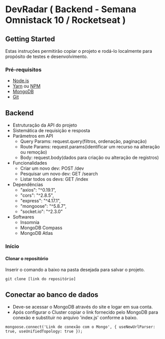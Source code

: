 # DevRadar ( Backend - Semana Omnistack 10 / Rocketseat )

## Getting Started

Estas instruções permitirão copiar o projeto e rodá-lo localmente para propósito de testes e desenvolvimento.

### Pré-requisitos

- [Node.js](https://nodejs.org/en/)
- [Yarn](https://yarnpkg.com/lang/en/) ou [NPM](https://www.npmjs.com/get-npm)
- [MongoDB](https://www.mongodb.com/)
- [Git](https://git-scm.com/)

## Backend

- Estruturação da API do projeto
- Sistemática de requisição e resposta
- Parâmetros em API
  - Query Params: request.query(filtros, ordenação, paginação)
  - Route Params: request.params(identificar um recurso na alteração ou remoção)
  - Body: request.body(dados para criação ou alteração de registros)
- Funcionalidades
  - Criar um novo dev: POST /dev
  - Pesquisar um novo dev: GET /search
  - Listar todos os devs: GET /index
- Dependências
  - "axios": "^0.19.1",
  - "cors": "^2.8.5",
  - "express": "^4.17.1",
  - "mongoose": "^5.8.7",
  - "socket.io": "^2.3.0"
- Softwares
  - Insomnia
  - MongoDB Compass
  - MongoDB Atlas

### Início

#### Clonar o repositório

Inserir o comando a baixo na pasta desejada para salvar o projeto.

`git clone [link do repositório]`

## Conectar ao banco de dados

- Deve-se acessar o MongoDB através do site e logar em sua conta.
- Após configurar o Cluster copiar o link fornecido pelo MongoDB para conexão e substituir no arquivo 'index.js' conforme a baixo.

`mongoose.connect('Link de conexão com o Mongo', {
  useNewUrlParser: true,
  useUnifiedTopology: true
});`
